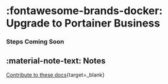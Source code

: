 # :fontawesome-brands-docker: Upgrade to Portainer Business

### Steps Coming Soon



## :material-note-text: Notes
[Contribute to these docs](https://github.com/portainer/portainer-docs/blob/master/contributing.md){target=_blank}
